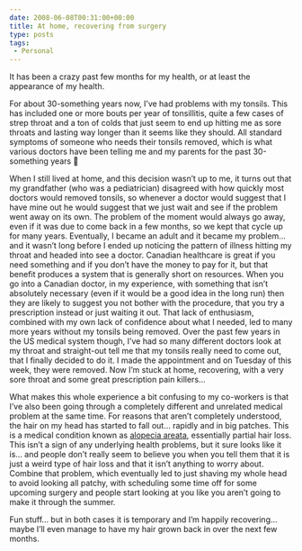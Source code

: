 ```yaml
---
date: 2008-06-08T00:31:00+00:00
title: At home, recovering from surgery
type: posts
tags:
 - Personal
---
```

It has been a crazy past few months for my health, or at least the appearance of my health.

For about 30-something years now, I’ve had problems with my tonsils. This has included one or more bouts per year of tonsillitis, quite a few cases of strep throat and a ton of colds that just seem to end up hitting me as sore throats and lasting way longer than it seems like they should. All standard symptoms of someone who needs their tonsils removed, which is what various doctors have been telling me and my parents for the past 30-something years 🙂

When I still lived at home, and this decision wasn’t up to me, it turns out that my grandfather (who was a pediatrician) disagreed with how quickly most doctors would removed tonsils, so whenever a doctor would suggest that I have mine out he would suggest that we just wait and see if the problem went away on its own. The problem of the moment would always go away, even if it was due to come back in a few months, so we kept that cycle up for many years. Eventually, I became an adult and it became my problem… and it wasn’t long before I ended up noticing the pattern of illness hitting my throat and headed into see a doctor. Canadian healthcare is great if you need something and if you don’t have the money to pay for it, but that benefit produces a system that is generally short on resources. When you go into a Canadian doctor, in my experience, with something that isn’t absolutely necessary (even if it would be a good idea in the long run) then they are likely to suggest you not bother with the procedure, that you try a prescription instead or just waiting it out. That lack of enthusiasm, combined with my own lack of confidence about what I needed, led to many more years without my tonsils being removed. Over the past few years in the US medical system though, I’ve had so many different doctors look at my throat and straight-out tell me that my tonsils really need to come out, that I finally decided to do it. I made the appointment and on Tuesday of this week, they were removed. Now I’m stuck at home, recovering, with a very sore throat and some great prescription pain killers…

What makes this whole experience a bit confusing to my co-workers is that I’ve also been going through a completely different and unrelated medical problem at the same time. For reasons that aren’t completely understood, the hair on my head has started to fall out… rapidly and in big patches. This is a medical condition known as [alopecia areata](https://en.wikipedia.org/wiki/Alopecia_areata), essentially partial hair loss. This isn’t a sign of any underlying health problems, but it sure looks like it is… and people don’t really seem to believe you when you tell them that it is just a weird type of hair loss and that it isn’t anything to worry about. Combine that problem, which eventually led to just shaving my whole head to avoid looking all patchy, with scheduling some time off for some upcoming surgery and people start looking at you like you aren’t going to make it through the summer.

Fun stuff… but in both cases it is temporary and I’m happily recovering… maybe I’ll even manage to have my hair grown back in over the next few months.
